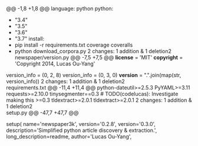 @@ -1,8 +1,8 @@
language: python
python:
 - "3.4"
 - "3.5"
 - "3.6"
 - "3.7"
install:
 - pip install -r requirements.txt coverage coveralls
 - python download_corpora.py
  2 changes: 1 addition & 1 deletion2  
newspaper/version.py
@@ -7,5 +7,5 @@
__license__ = 'MIT'
__copyright__ = 'Copyright 2014, Lucas Ou-Yang'

version_info = (0, 2, 8)
version_info = (0, 3, 0)
__version__ = ".".join(map(str, version_info))
  2 changes: 1 addition & 1 deletion2  
requirements.txt
@@ -11,4 +11,4 @@ python-dateutil>=2.5.3
PyYAML>=3.11
requests>=2.10.0
tinysegmenter==0.3  # TODO(codelucas): Investigate making this >=0.3
tldextract>=2.0.1
tldextract>=2.0.1
  2 changes: 1 addition & 1 deletion2  
setup.py
@@ -47,7 +47,7 @@

setup(
    name='newspaper3k',
    version='0.2.8',
    version='0.3.0',
    description='Simplified python article discovery & extraction.',
    long_description=readme,
    author='Lucas Ou-Yang',
